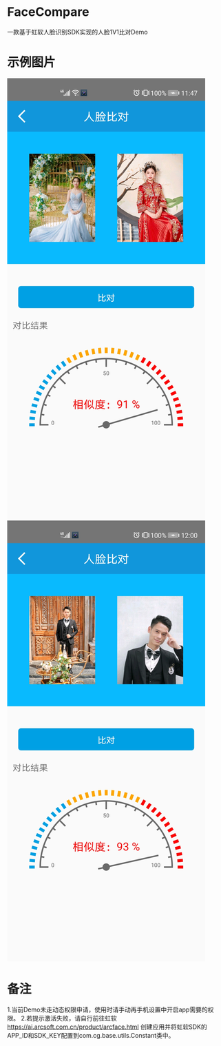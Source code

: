 # FaceCompare
一款基于虹软人脸识别SDK实现的人脸1V1比对Demo

# 示例图片
![层级结构](image/test.jpg) ![层级结构](image/test1.jpg)

# 备注
  1.当前Demo未走动态权限申请，使用时请手动再手机设置中开启app需要的权限。
  2.若提示激活失败，请自行前往虹软 https://ai.arcsoft.com.cn/product/arcface.html 创建应用并将虹软SDK的APP_ID和SDK_KEY配置到com.cg.base.utils.Constant类中。

